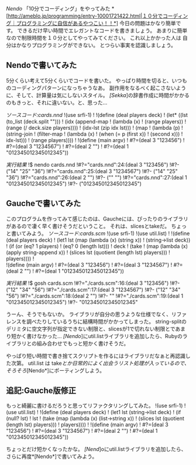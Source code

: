 *Nendo* 「10分でコーディング」をやってみた
 *[http://ameblo.jp/programming/entry-10001721422.html|１０分でコーディング｜プログラミングに自信があるやつこい！！*]
 今日の問題はかなり簡単です。
 できるだけ早い時間でエレガントなコードを書きましょう。
 あまりに簡単なので制限時間を１０分としてやってみてください。
 これ以上かかった人は
 自分はかなりプログラミングができない。
 とつらい事実を認識しましょう。

## Nendoで書いてみた
5分くらい考えて5分くらいでコードを書いた。
やっぱり時間を切ると、いつものコーディングパターンになっちゃうなあ。
副作用をなるべく起こさないように、そして、計算量は気にしないスタイル。
*[Sekka*]の辞書作成に時間がかかるのもきっと、それに違いない。と、思った…

*ソースコード:cards.nnd*
!(use srfi-1)
!
!(define (deal players deck)
!  (let* ((lst (to_list (deck.split "")))
!         (idx (append-map
!               (lambda (x)
!                 (range players))
!               (range (/ deck.size players))))
!         (idx-lst (zip idx lst)))
!    (map
!     (lambda (p)
!       (string-join
!        (filter-map
!         (lambda (x)
!           (when (= p (first x))
!             (second x)))
!         idx-lst)))
!     (range players))))
!
!(define (main argv)
!  #?=(deal 3 "123456")
!  #?=(deal 3 "1234567")
!  #?=(deal 2 "")
!  #?=(deal 1 "012345012345012345"))

*実行結果*
!$ nendo cards.nnd 
!#?="cards.nnd":24:(deal 3 "123456")
!#?-    ("14" "25" "36")
!#?="cards.nnd":25:(deal 3 "1234567")
!#?-    ("14" "25" "36")
!#?="cards.nnd":26:(deal 2 "")
!#?-    ("" "")
!#?="cards.nnd":27:(deal 1 "012345012345012345")
!#?-    ("012345012345012345")

## Gaucheで書いてみた
このプログラムを作ってみて感じたのは、Gaucheには、ぴったりのライブラリがあるので凄く早く書けそうだということ。
それは、slicesとtakeだ。
ちょっと書いてみよう。
*ソースコード:cards.scm*
!(use srfi-1)
!(use util.list)
!
!(define (deal players deck)
!  (let1 lst (map (lambda (x) (string x))
!                 (string->list deck))
!    (if (or (eq? 1 players)
!            (eq? 0 (length lst)))
!        deck
!        (take
!         (map (lambda (x) (apply string-append x))
!              (slices lst (quotient (length lst) players)))
!         players))))
!  
!(define (main argv)
!  #?=(deal 3 "123456")
!  #?=(deal 3 "1234567")
!  #?=(deal 2 "")
!  #?=(deal 1 "012345012345012345"))

*実行結果*
!$ gosh cards.scm
!#?="./cards.scm":16:(deal 3 "123456")
!#?-    ("12" "34" "56")
!#?="./cards.scm":17:(deal 3 "1234567")
!#?-    ("12" "34" "56")
!#?="./cards.scm":18:(deal 2 "")
!#?-    ""
!#?="./cards.scm":19:(deal 1 "012345012345012345")
!#?-    "012345012345012345"

うーん、そうでもないか。
ライブラリが自分の思うような仕様でなく、リファレンスを調べたりしているうちに結構時間がかかってしまった。
string-splitのデリミタに空文字列が指定できない制限と、slicesが1で切れない制限とであまり短かく書けなかった…
*[Nendo*]にutil.listライブラリを追加したら、Rubyのライブラリとの組み合わせでもっと短かく書けそうだ。

やっぱり短い時間で書き捨てスクリプトを作るにはライブラリだなぁと再認識した次第。
util.list は take*とか日常的によく出会うリスト処理が入っているので、そろそろ*[Nendo*]にポーティングしよう。

## 追記:Gauche版修正
もっと綺麗に書けるだろうと思ってリファクタリングしてみた。
!(use srfi-1)
!(use util.list)
!
!(define (deal players deck)
!  (let1 lst (string->list deck)
!    (if (null? lst)
!        lst
!        (take (map (lambda (x) (list->string x))
!                   (slices lst (quotient (length lst) players)))
!              players))))
!
!(define (main argv)
!  #?=(deal 3 "123456")
!  #?=(deal 3 "1234567")
!  #?=(deal 2 "")
!  #?=(deal 1 "012345012345012345"))

ちょっとだけ短かくなったかな。
*[Nend*]oにutil.listライブラリを追加したら、さらに再度*[Nendo*]で書いてみよう。
